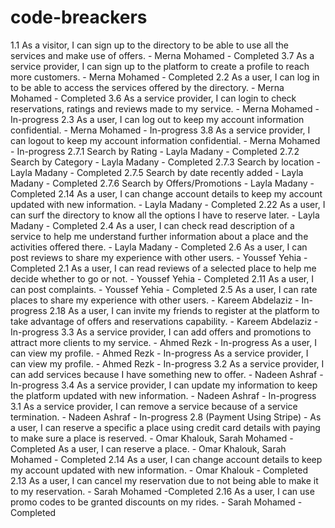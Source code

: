 # code-breackers
1.1 As a visitor, I can sign up to the directory to be able to use all the services and make use of offers.	- Merna Mohamed	- Completed
3.7 As a service provider, I can sign up to the platform to create a profile to reach more customers. -	Merna Mohamed	- Completed
2.2 As a user, I can log in to be able to access the services offered by the directory.	- Merna Mohamed	- Completed
3.6 As a service provider, I can login to check reservations, ratings and reviews made to my service.	- Merna Mohamed	- In-progress
2.3 As a user, I can log out to keep my account information confidential.	- Merna Mohamed -	In-progress
3.8 As a service provider, I can logout to keep my account information confidential. -	Merna Mohamed -	In-progress
2.7.1 Search by Rating -	Layla Madany	- Completed
2.7.2 Search by Category -	Layla Madany - Completed
2.7.3 Search by location - Layla Madany - Completed
2.7.5 Search by date recently added -	Layla Madany - Completed
2.7.6 Search by Offers/Promotions -	Layla Madany - Completed
2.14 As a user, I can change account details to keep my account updated with new information. -	Layla Madany - Completed
2.22 As a user, I can surf the directory to know all the options I have to reserve later.	- Layla Madany -	Completed
2.4 As a user, I can check read description of a service to help me understand further information about a place and the activities offered there. - Layla Madany -	Completed
2.6 As a user, I can post reviews to share my experience with other users.	- Youssef Yehia	 - Completed
2.1 As a user, I can read reviews of a selected place to help me decide whether to go or not.	- Youssef Yehia	- Completed
2.11 As a user, I can post complaints.	- Youssef Yehia	- Completed
2.5 As a user, I can rate places to share my experience with other users.	- Kareem Abdelaziz	-  In-progress
2.18 As a user, I can invite my friends to register at the platform to take advantage of offers and reservations capability.	- Kareem Abdelaziz	- In-progress
3.3 As a service provider, I can add offers and promotions to attract more clients to my service.	- Ahmed Rezk	- In-progress
As a user, I can view my profile.	- Ahmed Rezk	- In-progress
As a service provider, I can view my profile.	- Ahmed Rezk -	In-progress
3.2 As a service provider, I can add services because I have something new to offer. - Nadeen Ashraf - In-progress
3.4 As a service provider, I can update my information to keep the platform updated with new information. - Nadeen Ashraf - In-progress
3.1 As a service provider, I can remove a service because of a service termination. - Nadeen Ashraf - In-progress
2.8 (Payment Using Stripe) - As a user, I can reserve a specific a place using credit card details with paying to make sure a place is reserved.	- Omar Khalouk, Sarah Mohamed	- Completed
As a user, I can reserve a place.	- Omar Khalouk, Sarah Mohamed	- Completed
2.14 As a user, I can change account details to keep my account updated with new information.	- Omar Khalouk	- Completed
2.13 As a user, I can cancel my reservation due to not being able to make it to my reservation.	- Sarah Mohamed	 -Completed
2.16 As a user, I can use promo codes to be granted discounts on my rides.	- Sarah Mohamed	- Completed
